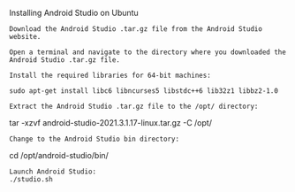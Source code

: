 Installing Android Studio on Ubuntu

    Download the Android Studio .tar.gz file from the Android Studio website.

    Open a terminal and navigate to the directory where you downloaded the Android Studio .tar.gz file.

    Install the required libraries for 64-bit machines:
    
    sudo apt-get install libc6 libncurses5 libstdc++6 lib32z1 libbz2-1.0

    Extract the Android Studio .tar.gz file to the /opt/ directory:

tar -xzvf android-studio-2021.3.1.17-linux.tar.gz -C /opt/

    Change to the Android Studio bin directory:

cd /opt/android-studio/bin/

    Launch Android Studio:
    ./studio.sh
